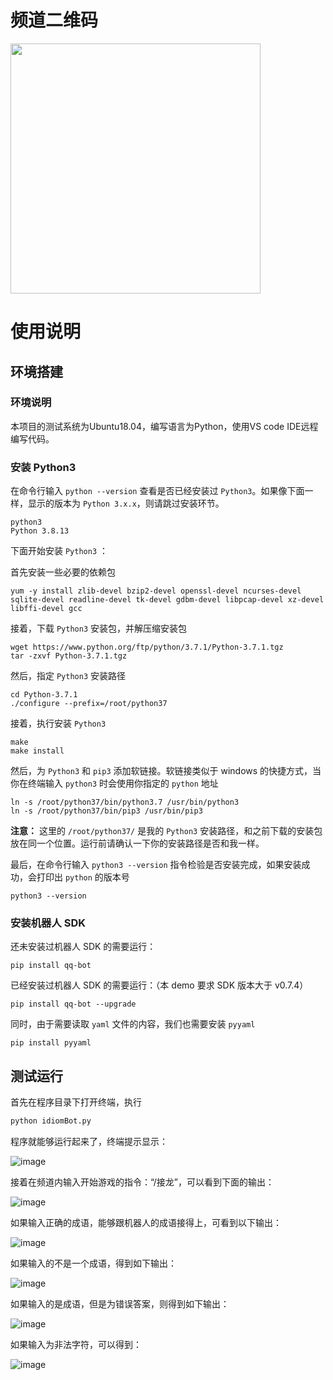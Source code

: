 # 频道二维码
<img src="https://user-images.githubusercontent.com/43106882/169767729-2f582e6e-2fc5-4c0e-b8d8-33759023e7bc.jpg" width="400"/><br/>


# 使用说明

## 环境搭建

### 环境说明

本项目的测试系统为Ubuntu18.04，编写语言为Python，使用VS code IDE远程编写代码。

### 安装 Python3

在命令行输入 `python --version` 查看是否已经安装过 `Python3`。如果像下面一样，显示的版本为 `Python 3.x.x`，则请跳过安装环节。

```
python3
Python 3.8.13
```

下面开始安装 `Python3` ：

首先安装一些必要的依赖包

```
yum -y install zlib-devel bzip2-devel openssl-devel ncurses-devel sqlite-devel readline-devel tk-devel gdbm-devel libpcap-devel xz-devel libffi-devel gcc
```

接着，下载 `Python3` 安装包，并解压缩安装包

```
wget https://www.python.org/ftp/python/3.7.1/Python-3.7.1.tgz
tar -zxvf Python-3.7.1.tgz
```

然后，指定 `Python3` 安装路径

```
cd Python-3.7.1
./configure --prefix=/root/python37
```

接着，执行安装 `Python3`

```
make
make install
```

然后，为 `Python3` 和 `pip3` 添加软链接。软链接类似于 windows 的快捷方式，当你在终端输入 `python3` 时会使用你指定的 `python` 地址

```
ln -s /root/python37/bin/python3.7 /usr/bin/python3
ln -s /root/python37/bin/pip3 /usr/bin/pip3
```

**注意：** 这里的 `/root/python37/` 是我的 `Python3` 安装路径，和之前下载的安装包放在同一个位置。运行前请确认一下你的安装路径是否和我一样。

最后，在命令行输入 `python3 --version` 指令检验是否安装完成，如果安装成功，会打印出 `python` 的版本号

```
python3 --version
```

### 安装机器人 SDK

还未安装过机器人 SDK 的需要运行：

```
pip install qq-bot
```

已经安装过机器人 SDK 的需要运行：（本 demo 要求 SDK 版本大于 v0.7.4）

```
pip install qq-bot --upgrade
```

同时，由于需要读取 `yaml` 文件的内容，我们也需要安装 `pyyaml`

```
pip install pyyaml
```



## 测试运行

首先在程序目录下打开终端，执行

```python
python idiomBot.py
```

程序就能够运行起来了，终端提示显示：

![image](https://user-images.githubusercontent.com/43106882/169703297-9582d532-c63a-4a7f-b741-b2f046447075.png)

接着在频道内输入开始游戏的指令：“/接龙”，可以看到下面的输出：

![image](https://user-images.githubusercontent.com/43106882/169703329-2a6acd68-b9cc-444e-b596-66ba7eff3ef2.png)

如果输入正确的成语，能够跟机器人的成语接得上，可看到以下输出：

![image](https://user-images.githubusercontent.com/43106882/169703344-74f871c0-5818-444a-ab9d-7543d3af8718.png)

如果输入的不是一个成语，得到如下输出：

![image](https://user-images.githubusercontent.com/43106882/169703354-a732c24c-b02f-4f3e-80df-fb6fe0f41ec8.png)

如果输入的是成语，但是为错误答案，则得到如下输出：

![image](https://user-images.githubusercontent.com/43106882/169703364-892483dd-e03c-4835-a941-5b99e00e3544.png)

如果输入为非法字符，可以得到：

![image](https://user-images.githubusercontent.com/43106882/169703383-418cf9ac-c4b3-4d62-bf35-18a35091bb84.png)
